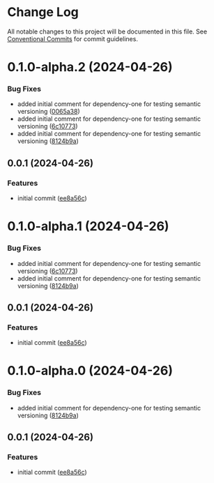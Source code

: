 # Change Log

All notable changes to this project will be documented in this file.
See [Conventional Commits](https://conventionalcommits.org) for commit guidelines.

# 0.1.0-alpha.2 (2024-04-26)


### Bug Fixes

* added initial comment for dependency-one for testing semantic versioning ([0065a38](https://github.com/gbublys/semantic-versioned-monorepo-setup/commit/0065a389a81d959ebe73e9a12e90f19701ad6133))
* added initial comment for dependency-one for testing semantic versioning ([6c10773](https://github.com/gbublys/semantic-versioned-monorepo-setup/commit/6c107738e21051522eedb47a36f7b8b1cf7d357e))
* added initial comment for dependency-one for testing semantic versioning ([8124b9a](https://github.com/gbublys/semantic-versioned-monorepo-setup/commit/8124b9a0becb88d8855fa9e6c342caa6de4b55da))



## 0.0.1 (2024-04-26)


### Features

* initial commit ([ee8a56c](https://github.com/gbublys/semantic-versioned-monorepo-setup/commit/ee8a56cff7e243bbb0fa4e7cf0dcd6cd2dc9fe2e))





# 0.1.0-alpha.1 (2024-04-26)


### Bug Fixes

* added initial comment for dependency-one for testing semantic versioning ([6c10773](https://github.com/gbublys/semantic-versioned-monorepo-setup/commit/6c107738e21051522eedb47a36f7b8b1cf7d357e))
* added initial comment for dependency-one for testing semantic versioning ([8124b9a](https://github.com/gbublys/semantic-versioned-monorepo-setup/commit/8124b9a0becb88d8855fa9e6c342caa6de4b55da))



## 0.0.1 (2024-04-26)


### Features

* initial commit ([ee8a56c](https://github.com/gbublys/semantic-versioned-monorepo-setup/commit/ee8a56cff7e243bbb0fa4e7cf0dcd6cd2dc9fe2e))





# 0.1.0-alpha.0 (2024-04-26)


### Bug Fixes

* added initial comment for dependency-one for testing semantic versioning ([8124b9a](https://github.com/gbublys/semantic-versioned-monorepo-setup/commit/8124b9a0becb88d8855fa9e6c342caa6de4b55da))



## 0.0.1 (2024-04-26)


### Features

* initial commit ([ee8a56c](https://github.com/gbublys/semantic-versioned-monorepo-setup/commit/ee8a56cff7e243bbb0fa4e7cf0dcd6cd2dc9fe2e))

